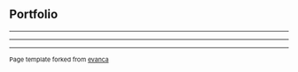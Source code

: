 ## Portfolio

---

<!--### Category Name 1

[CodeClan "Dirty Data" R coding](/sample_page)
<img src="images/dummy_thumbnail.jpg?raw=true"/>

---
[Project 2 Title](/pdf/sample_presentation.pdf)
<img src="images/dummy_thumbnail.jpg?raw=true"/>

---
[Project 3 Title](http://example.com/)
<img src="images/dummy_thumbnail.jpg?raw=true"/>

---

### GitHub Project Links

- [CodeClan "Dirty Data"" R Coding](https://github.com/colsco/dirty_data_codeclan_project_colin_scotland)
- [Group Project: RShiny Dashboard for Public Health Scotland](https://github.com/colsco/phs_rshiny_dashboard_project_group4)
-->

---




---
<p style="font-size:11px">Page template forked from <a href="https://github.com/evanca/quick-portfolio">evanca</a></p>
<!-- Remove above link if you don't want to attibute -->
